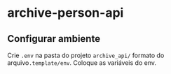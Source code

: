 # archive-person-api

## Configurar ambiente

Crie `.env` na pasta do projeto `archive_api/` formato do arquivo`.template/env`. Coloque as variáveis do env.

